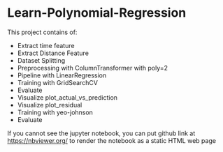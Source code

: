 # Learn-Polynomial-Regression
This project contains of:
- Extract time feature
- Extract Distance Feature
- Dataset Splitting
- Preprocessing with ColumnTransformer with poly=2
- Pipeline with LinearRegression
- Training with GridSearchCV
- Evaluate
- Visualize plot_actual_vs_prediction
- Visualize plot_residual
- Training with yeo-johnson
- Evaluate

If you cannot see the jupyter notebook, you can put github link at https://nbviewer.org/ to render the notebook as a static HTML web page
